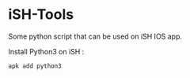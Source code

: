 # iSH-Tools
Some python script that can be used on iSH IOS app.

Install Python3 on iSH :
```
apk add python3
```
